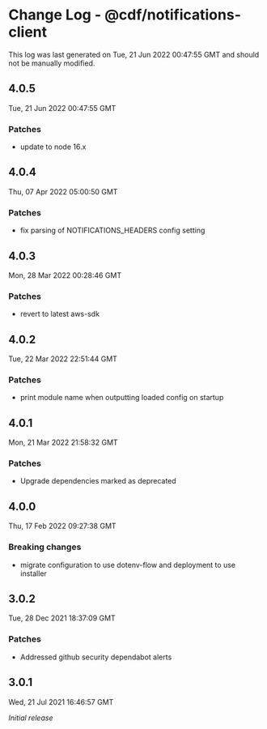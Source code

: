 # Change Log - @cdf/notifications-client

This log was last generated on Tue, 21 Jun 2022 00:47:55 GMT and should not be manually modified.

## 4.0.5
Tue, 21 Jun 2022 00:47:55 GMT

### Patches

- update to node 16.x

## 4.0.4
Thu, 07 Apr 2022 05:00:50 GMT

### Patches

- fix parsing of NOTIFICATIONS_HEADERS config setting

## 4.0.3
Mon, 28 Mar 2022 00:28:46 GMT

### Patches

- revert to latest aws-sdk

## 4.0.2
Tue, 22 Mar 2022 22:51:44 GMT

### Patches

- print module name when outputting loaded config on startup

## 4.0.1
Mon, 21 Mar 2022 21:58:32 GMT

### Patches

- Upgrade dependencies marked as deprecated

## 4.0.0
Thu, 17 Feb 2022 09:27:38 GMT

### Breaking changes

- migrate configuration to use dotenv-flow and deployment to use installer

## 3.0.2
Tue, 28 Dec 2021 18:37:09 GMT

### Patches

- Addressed github security dependabot alerts

## 3.0.1
Wed, 21 Jul 2021 16:46:57 GMT

_Initial release_

